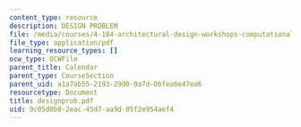 ```yaml
---
content_type: resource
description: DESIGN PROBLEM
file: /media/courses/4-184-architectural-design-workshops-computational-design-for-housing-spring-2002/9c05d0b02eac45d7aa9d05f2e954aef4_designprob.pdf
file_type: application/pdf
learning_resource_types: []
ocw_type: OCWFile
parent_title: Calendar
parent_type: CourseSection
parent_uid: a1a7ab55-2193-29d0-9a7d-0bfea6e47ea6
resourcetype: Document
title: designprob.pdf
uid: 9c05d0b0-2eac-45d7-aa9d-05f2e954aef4
---
```

